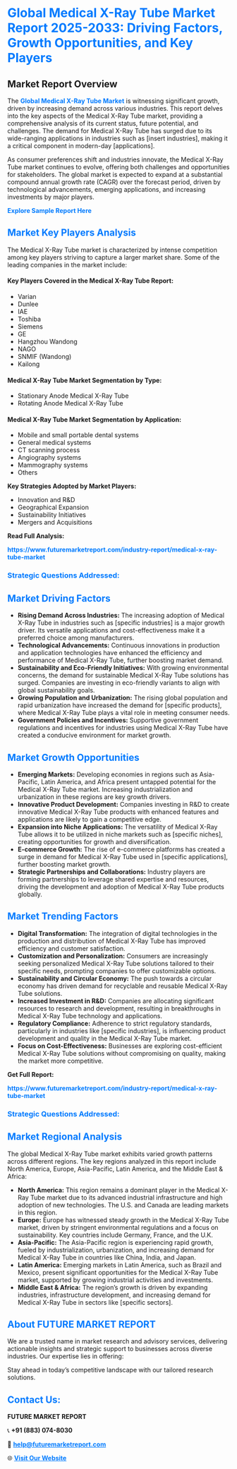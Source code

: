 <h1 style="color: #007BFF;">Global Medical X-Ray Tube Market Report 2025-2033: Driving Factors, Growth Opportunities, and Key Players</h1>

<section id="overview">
<h2>Market Report Overview</h2>
<p>The <a href="https://www.futuremarketreport.com/industry-report/medical-x-ray-tube-market" style="color: #007BFF; text-decoration: none;"><strong>Global Medical X-Ray Tube Market</strong></a> is witnessing significant growth, driven by increasing demand across various industries. This report delves into the key aspects of the Medical X-Ray Tube market, providing a comprehensive analysis of its current status, future potential, and challenges. The demand for Medical X-Ray Tube has surged due to its wide-ranging applications in industries such as [insert industries], making it a critical component in modern-day [applications].</p>
<p>As consumer preferences shift and industries innovate, the Medical X-Ray Tube market continues to evolve, offering both challenges and opportunities for stakeholders. The global market is expected to expand at a substantial compound annual growth rate (CAGR) over the forecast period, driven by technological advancements, emerging applications, and increasing investments by major players.</p>
</section>

<section id="overview">
<p><a href="https://www.futuremarketreport.com/request-sample/reportId=85780" style="color: #007BFF; text-decoration: none;"><strong>Explore Sample Report Here</strong></a></p>
</section>

<section id="key-players">
<h2 style="color: #007BFF;">Market Key Players Analysis</h2>
<p>The Medical X-Ray Tube market is characterized by intense competition among key players striving to capture a larger market share. Some of the leading companies in the market include:</p>
<h4>Key Players Covered in the Medical X-Ray Tube Report:</h4>
<ul><li>Varian</li><li>Dunlee</li><li>IAE</li><li>Toshiba</li><li>Siemens</li><li>GE</li><li>Hangzhou Wandong</li><li>NAGO</li><li>SNMIF (Wandong)</li><li>Kailong</li></ul>
<h4>Medical X-Ray Tube Market Segmentation by Type:</h4>
<ul><li>Stationary Anode Medical X-Ray Tube</li><li>Rotating Anode Medical X-Ray Tube</li></ul>

<h4>Medical X-Ray Tube Market Segmentation by Application:</h4>
<ul><li>Mobile and small portable dental systems</li><li>General medical systems</li><li>CT scanning process</li><li>Angiography systems</li><li>Mammography systems</li><li>Others</li></ul>
<p><strong>Key Strategies Adopted by Market Players:</strong></p>
<ul>
<li>Innovation and R&D</li>
<li>Geographical Expansion</li>
<li>Sustainability Initiatives</li>
<li>Mergers and Acquisitions</li>
</ul>
</section>

<section>
<p><strong>Read Full Analysis: </strong></p><a href="https://www.futuremarketreport.com/industry-report/medical-x-ray-tube-market" style="color: #007BFF; text-decoration: none;"><strong>https://www.futuremarketreport.com/industry-report/medical-x-ray-tube-market</strong></a>
<h3 style="color: #007BFF;">Strategic Questions Addressed:</h3>
</section>

<section id="driving-factors">
<h2 style="color: #007BFF;">Market Driving Factors</h2>
<ul>
<li><strong>Rising Demand Across Industries:</strong> The increasing adoption of Medical X-Ray Tube in industries such as [specific industries] is a major growth driver. Its versatile applications and cost-effectiveness make it a preferred choice among manufacturers.</li>
<li><strong>Technological Advancements:</strong> Continuous innovations in production and application technologies have enhanced the efficiency and performance of Medical X-Ray Tube, further boosting market demand.</li>
<li><strong>Sustainability and Eco-Friendly Initiatives:</strong> With growing environmental concerns, the demand for sustainable Medical X-Ray Tube solutions has surged. Companies are investing in eco-friendly variants to align with global sustainability goals.</li>
<li><strong>Growing Population and Urbanization:</strong> The rising global population and rapid urbanization have increased the demand for [specific products], where Medical X-Ray Tube plays a vital role in meeting consumer needs.</li>
<li><strong>Government Policies and Incentives:</strong> Supportive government regulations and incentives for industries using Medical X-Ray Tube have created a conducive environment for market growth.</li>
</ul>
</section>

<section id="growth-opportunities">
<h2 style="color: #007BFF;">Market Growth Opportunities</h2>
<ul>
<li><strong>Emerging Markets:</strong> Developing economies in regions such as Asia-Pacific, Latin America, and Africa present untapped potential for the Medical X-Ray Tube market. Increasing industrialization and urbanization in these regions are key growth drivers.</li>
<li><strong>Innovative Product Development:</strong> Companies investing in R&D to create innovative Medical X-Ray Tube products with enhanced features and applications are likely to gain a competitive edge.</li>
<li><strong>Expansion into Niche Applications:</strong> The versatility of Medical X-Ray Tube allows it to be utilized in niche markets such as [specific niches], creating opportunities for growth and diversification.</li>
<li><strong>E-commerce Growth:</strong> The rise of e-commerce platforms has created a surge in demand for Medical X-Ray Tube used in [specific applications], further boosting market growth.</li>
<li><strong>Strategic Partnerships and Collaborations:</strong> Industry players are forming partnerships to leverage shared expertise and resources, driving the development and adoption of Medical X-Ray Tube products globally.</li>
</ul>
</section>

<section id="trending-factors">
<h2 style="color: #007BFF;">Market Trending Factors</h2>
<ul>
<li><strong>Digital Transformation:</strong> The integration of digital technologies in the production and distribution of Medical X-Ray Tube has improved efficiency and customer satisfaction.</li>
<li><strong>Customization and Personalization:</strong> Consumers are increasingly seeking personalized Medical X-Ray Tube solutions tailored to their specific needs, prompting companies to offer customizable options.</li>
<li><strong>Sustainability and Circular Economy:</strong> The push towards a circular economy has driven demand for recyclable and reusable Medical X-Ray Tube solutions.</li>
<li><strong>Increased Investment in R&D:</strong> Companies are allocating significant resources to research and development, resulting in breakthroughs in Medical X-Ray Tube technology and applications.</li>
<li><strong>Regulatory Compliance:</strong> Adherence to strict regulatory standards, particularly in industries like [specific industries], is influencing product development and quality in the Medical X-Ray Tube market.</li>
<li><strong>Focus on Cost-Effectiveness:</strong> Businesses are exploring cost-efficient Medical X-Ray Tube solutions without compromising on quality, making the market more competitive.</li>
</ul>
</section>

<section>
<p><strong>Get Full Report: </strong></p><a href="https://www.futuremarketreport.com/industry-report/medical-x-ray-tube-market" style="color: #007BFF; text-decoration: none;"><strong>https://www.futuremarketreport.com/industry-report/medical-x-ray-tube-market</strong></a>
<h3 style="color: #007BFF;">Strategic Questions Addressed:</h3>
</section>


<section id="regional-analysis">
<h2 style="color: #007BFF;">Market Regional Analysis</h2>
<p>The global Medical X-Ray Tube market exhibits varied growth patterns across different regions. The key regions analyzed in this report include North America, Europe, Asia-Pacific, Latin America, and the Middle East & Africa:</p>
<ul>
<li><strong>North America:</strong> This region remains a dominant player in the Medical X-Ray Tube market due to its advanced industrial infrastructure and high adoption of new technologies. The U.S. and Canada are leading markets in this region.</li>
<li><strong>Europe:</strong> Europe has witnessed steady growth in the Medical X-Ray Tube market, driven by stringent environmental regulations and a focus on sustainability. Key countries include Germany, France, and the U.K.</li>
<li><strong>Asia-Pacific:</strong> The Asia-Pacific region is experiencing rapid growth, fueled by industrialization, urbanization, and increasing demand for Medical X-Ray Tube in countries like China, India, and Japan.</li>
<li><strong>Latin America:</strong> Emerging markets in Latin America, such as Brazil and Mexico, present significant opportunities for the Medical X-Ray Tube market, supported by growing industrial activities and investments.</li>
<li><strong>Middle East & Africa:</strong> The region’s growth is driven by expanding industries, infrastructure development, and increasing demand for Medical X-Ray Tube in sectors like [specific sectors].</li>
</ul>
</section>

<footer>
<h2 style="color: #007BFF;">About FUTURE MARKET REPORT</h2>
<p>We are a trusted name in market research and advisory services, delivering actionable insights and strategic support to businesses across diverse industries. Our expertise lies in offering:</p>

<p>Stay ahead in today’s competitive landscape with our tailored research solutions.</p>

<h2 style="color: #007BFF;">Contact Us:</h2>
<p><strong>FUTURE MARKET REPORT</strong></p>
<p>📞 <strong>+91 (883) 074-8030</strong></p>
<p>📧 <strong><a href="mailto:help@futuremarketreport.com" style="color: #007BFF;">help@futuremarketreport.com</a></strong></p>
<p>🌐 <strong><a href="https://www.futuremarketreport.com/" style="color: #007BFF;">Visit Our Website</a></strong></p>
</footer>